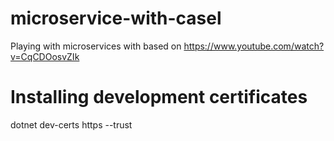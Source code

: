 # microservice-with-casel
Playing with microservices with based on https://www.youtube.com/watch?v=CqCDOosvZIk

# Installing development certificates
dotnet dev-certs https --trust